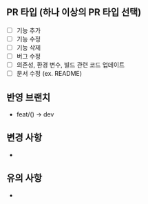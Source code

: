 ## PR 타입 (하나 이상의 PR 타입 선택)

- [ ] 기능 추가
- [ ] 기능 수정
- [ ] 기능 삭제
- [ ] 버그 수정
- [ ] 의존성, 환경 변수, 빌드 관련 코드 업데이트
- [ ] 문서 수정 (ex. README)

## 반영 브랜치

- feat/() -> dev

## 변경 사항

-

## 유의 사항

-
